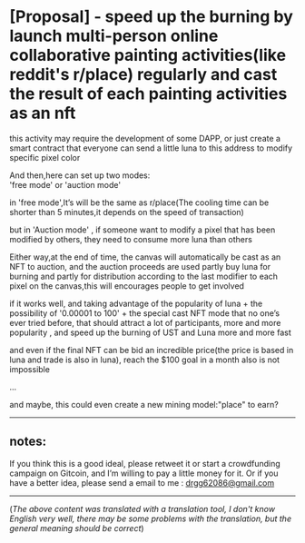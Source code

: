 
# [Proposal] - speed up the burning by launch multi-person online collaborative painting activities(like reddit's r/place) regularly and cast the result of each painting activities as an nft

this activity may require the development of some DAPP,
or just create a smart contract that everyone can send a little luna to this address to modify specific pixel color

And then,here can set up two modes:  
'free mode' or 'auction mode'

in 'free mode',It’s will be the same as r/place(The cooling time can be shorter than 5 minutes,it depends on the speed of transaction)

but in 'Auction mode' , if someone want to modify a pixel that has been modified by others, they need to consume more luna than others

Either way,at the end of time, the canvas will automatically be cast as an NFT to auction, and the auction proceeds are used partly buy luna for burning and partly for distribution according to the last modifier to each pixel on the canvas,this will encourages people to get involved 

if it works well, and taking advantage of the popularity of luna + the possibility of '0.00001 to 100' + the special cast NFT mode that no one’s ever tried before, 
that should attract a lot of participants, more and more popularity , and speed up the burning of UST and Luna more and more fast

and even if the final NFT can be bid an incredible price(the price is based in luna and trade is also in luna),
reach the $100 goal in a month also is not impossible

...  

and maybe, this could even create a new mining model:"place" to earn?

------------------------------------------------------------------------------------------------------------------------------------------

## notes:
 If you think this is a good ideal, please retweet it or start a crowdfunding campaign on Gitcoin, and I’m willing to pay a little money for it.
 Or if you have a better idea, please send a email to me :  drgg62086@gmail.com

------------------------------------------------------------------------------------------------------------------------------------------


(_The above content was translated with a translation tool, I don't know English very well, there may be some problems with the translation, but the general meaning should be correct_)
